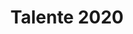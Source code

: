 ---
templateKey: projekt-item
bild:
  image: /img/projekte_talente.jpg
  alt: Talente
title: Talente 2020
link: talente-2020
beschreibung: Unsere Mitglieder stellen Ihre Talente vor.
---